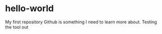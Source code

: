 # hello-world
My first repository
Github is something I need to learn more about.
Testing the tool out
